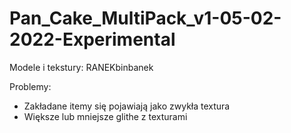 # Pan_Cake_MultiPack_v1-05-02-2022-Experimental
Modele i tekstury: RANEKbinbanek

Problemy: 
- Zakładane itemy się pojawiają jako zwykła textura
- Większe lub mniejsze glithe z texturami
